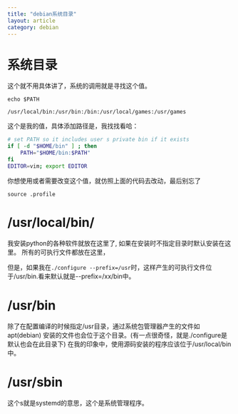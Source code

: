```yaml
---
title: "debian系统目录"
layout: article
category: debian
---
```


# 系统目录

这个就不用具体讲了，系统的调用就是寻找这个值。

	echo $PATH

	/usr/local/bin:/usr/bin:/bin:/usr/local/games:/usr/games

这个是我的值，具体添加路径是，我找找看哈：

```bash
# set PATH so it includes user s private bin if it exists
if [ -d "$HOME/bin" ] ; then
    PATH="$HOME/bin:$PATH"
fi
EDITOR=vim; export EDITOR
```

你想使用或者需要改变这个值，就仿照上面的代码去改动，最后别忘了

	source .profile

# /usr/local/bin/
我安装python的各种软件就放在这里了, 如果在安装时不指定目录时默认安装在这里。
所有的可执行文件都放在这里，

但是，如果我在``./configure --prefix=/usr``时，这样产生的可执行文件位于/usr/bin.看来默认就是--prefix=/xx/bin中。

# /usr/bin
除了在配置编译的时候指定/usr目录，通过系统包管理器产生的文件如apt(debian)
安装的文件也会位于这个目录。(有一点很奇怪，就是./configure是默认也会在此目录下)
在我的印象中，使用源码安装的程序应该位于/usr/local/bin中。


# /usr/sbin
这个s就是systemd的意思，这个是系统管理程序。
